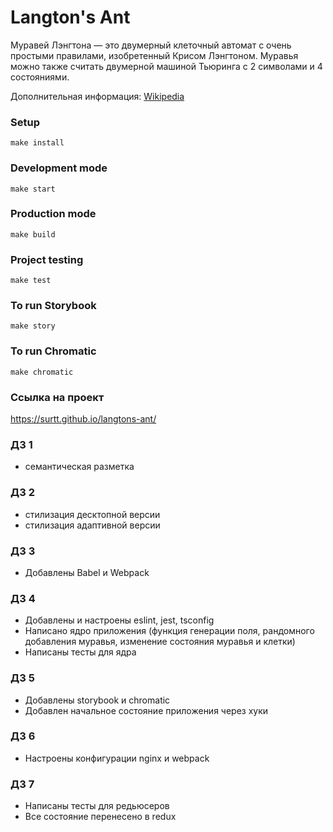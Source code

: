 # Langton's Ant

Муравей Лэнгтона — это двумерный клеточный автомат с очень простыми правилами, изобретенный Крисом Лэнгтоном. Муравья можно также считать двумерной машиной Тьюринга с 2 символами и 4 состояниями.

Дополнительная информация: [Wikipedia](https://ru.wikipedia.org/wiki/%D0%9C%D1%83%D1%80%D0%B0%D0%B2%D0%B5%D0%B9_%D0%9B%D1%8D%D0%BD%D0%B3%D1%82%D0%BE%D0%BD%D0%B0)

### Setup

```
make install
```

### Development mode

```
make start
```

### Production mode

```
make build
```

### Project testing

```
make test
```

### To run Storybook

```
make story
```

### To run Chromatic

```
make chromatic
```

### Ссылка на проект

https://surtt.github.io/langtons-ant/

### ДЗ 1

- семантическая разметка

### ДЗ 2

- стилизация десктопной версии
- стилизация адаптивной версии

### ДЗ 3

- Добавлены Babel и Webpack

### ДЗ 4

- Добавлены и настроены eslint, jest, tsconfig
- Написано ядро приложения (функция генерации поля, рандомного добавления муравья, изменение состояния муравья и клетки)
- Написаны тесты для ядра

### ДЗ 5

- Добавлены storybook и chromatic
- Добавлен начальное состояние приложения через хуки

### ДЗ 6

- Настроены конфигурации nginx и webpack

### ДЗ 7

- Написаны тесты для редьюсеров
- Все состояние перенесено в redux

